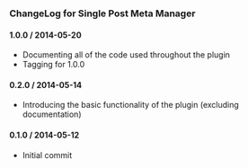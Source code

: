 ### ChangeLog for Single Post Meta Manager

#### 1.0.0 / 2014-05-20

* Documenting all of the code used throughout the plugin
* Tagging for 1.0.0

#### 0.2.0 / 2014-05-14

* Introducing the basic functionality of the plugin (excluding documentation)

#### 0.1.0 / 2014-05-12

* Initial commit
